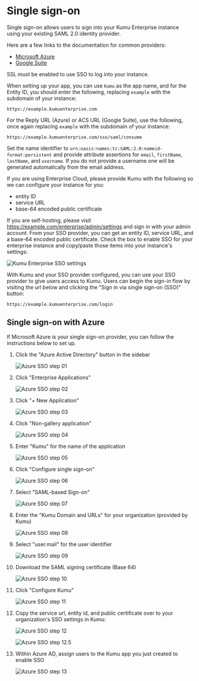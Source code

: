 # Single sign-on

Single sign-on allows users to sign into your Kumu Enterprise instance using your existing SAML 2.0 identity provider.

Here are a few links to the documentation for common providers:

* [Microsoft Azure](https://docs.microsoft.com/en-us/azure/active-directory/manage-apps/configure-single-sign-on-non-gallery-applications)
* [Google Suite](https://support.google.com/a/answer/6087519?hl=en)

SSL must be enabled to use SSO to log into your instance.

When setting up your app, you can use `Kumu` as the app name, and for the Entity ID, you should enter the following, replacing `example` with the subdomain of your instance:

```
https://example.kumuenterprise.com
```

For the Reply URL (Azure) or ACS URL (Google Suite), use the following, once again replacing `example` with the subdomain of your instance:

```
https://example.kumuenterprise.com/sso/saml/consume
```

Set the name identifier to `urn:oasis:names:tc:SAML:2.0:nameid-format:persistent` and provide attribute assertions for `email`, `firstName`, `lastName`, and `username`. If you do not provide a username one will be generated automatically from the email address.

If you are using Enterprise Cloud, please provide Kumu with the following so we can configure your instance for you:

* entity ID
* service URL
* base-64 encoded public certificate

If you are self-hosting, please visit https://example.com/enterprise/admin/settings and sign in with your admin account. From your SSO provider, you can get an entity ID, service URL, and a base-64 encoded public certificate. Check the box to enable SSO for your enterprise instance and copy/paste those items into your instance's settings:

![Kumu Enterprise SSO settings](../images/azure-sso/13.png)

With Kumu and your SSO provider configured, you can use your SSO provider to give users access to Kumu. Users can begin the sign-in flow by visiting the url below and clicking the "Sign in via single sign-on (SSO)" button:

```
https://example.kumuenterprise.com/login
```

## Single sign-on with Azure

If Microsoft Azure is your single sign-on provider, you can follow the instructions below to set up.

1.  Click the "Azure Active Directory" button in the sidebar

    ![Azure SSO step 01](../images/azure-sso/01.png)
2.  Click "Enterprise Applications"

    ![Azure SSO step 02](../images/azure-sso/02.png)
3.  Click "+ New Application"

    ![Azure SSO step 03](../images/azure-sso/03.png)
4.  Click "Non-gallery application"

    ![Azure SSO step 04](../images/azure-sso/04.png)
5.  Enter "Kumu" for the name of the application

    ![Azure SSO step 05](../images/azure-sso/05.png)
6.  Click "Configure single sign-on"

    ![Azure SSO step 06](../images/azure-sso/06.png)
7.  Select "SAML-based Sign-on"

    ![Azure SSO step 07](../images/azure-sso/07.png)
8.  Enter the "Kumu Domain and URLs" for your organization (provided by Kumu)

    ![Azure SSO step 08](../images/azure-sso/08.png)
9.  Select "user.mail" for the user identifier

    ![Azure SSO step 09](../images/azure-sso/09.png)
10. Download the SAML signing certificate (Base 64)

    ![Azure SSO step 10](../images/azure-sso/10.png)
11. Click "Configure Kumu"

    ![Azure SSO step 11](../images/azure-sso/11.png)
12. Copy the service url, entity id, and public certificate over to your organization's SSO settings in Kumu:

    ![Azure SSO step 12](../images/azure-sso/12.png)

    ![Azure SSO step 12.5](../images/enterprise-sso.png)
13. Within Azure AD, assign users to the Kumu app you just created to enable SSO

    ![Azure SSO step 13](../images/azure-sso/14.png)
